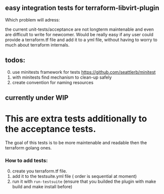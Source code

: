 ## easy integration tests for terraform-libvirt-plugin

Which problem will adress:

the current unit-tests/acceptance are not longterm maintenable and even are difficult to write for newcomer.
Would be really easy if any user could provide a terraform.tf file and add it to a yml file, without having to worry to much about terraform internals.

## todos:

0) use minitests framework for tests https://github.com/seattlerb/minitest
1) with minitests find mechanism to clean-up safely 
2) create convention for naming resources


## currently under WIP

# This are extra tests additionally to the acceptance tests.

The goal of this tests is to be more maintenable and readable then the terraform golang ones.

### How to add tests:

0) create you terraform.tf file.
1) add it to the testsuite.yml file ( order is sequential at moment)
2) run it with `run-testsuite`  (ensure that you builded the plugin with make build and make install before)
